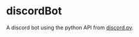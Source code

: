 # discordBot
A discord bot using the python API from [discord.py](https://github.com/Rapptz/discord.py).
